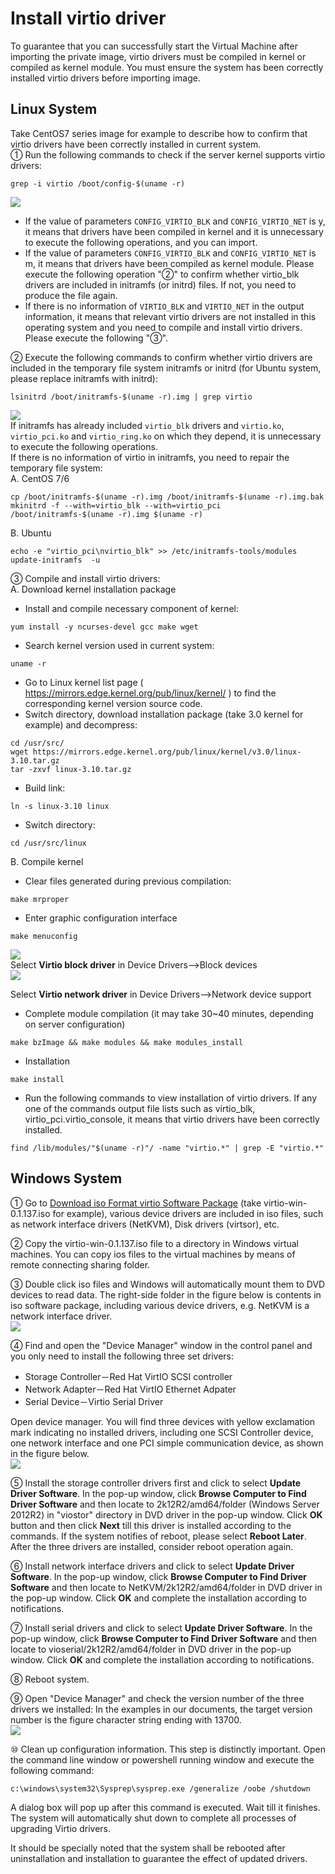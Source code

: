# Install virtio driver
To guarantee that you can successfully start the Virtual Machine after importing the private image, virtio drivers must be compiled in kernel or compiled as kernel module. You must ensure the system has been correctly installed virtio drivers before importing image.
## Linux System
Take CentOS7 series image for example to describe how to confirm that virtio drivers have been correctly installed in current system.<br>
① Run the following commands to check if the server kernel supports virtio drivers:<br>
```
grep -i virtio /boot/config-$(uname -r)
```

![](../../../../../image/vm/Image-Import-Virtio00.png)<br>
* If the value of parameters `CONFIG_VIRTIO_BLK` and `CONFIG_VIRTIO_NET` is y, it means that drivers have been compiled in kernel and it is unnecessary to execute the following operations, and you can import.
* If the value of parameters `CONFIG_VIRTIO_BLK` and `CONFIG_VIRTIO_NET` is m, it means that drivers have been compiled as kernel module. Please execute the following operation "②" to confirm whether virtio_blk drivers are included in initramfs (or initrd) files. If not, you need to produce the file again.
* If there is no information of `VIRTIO_BLK` and `VIRTIO_NET` in the output information, it means that relevant virtio drivers are not installed in this operating system and you need to compile and install virtio drivers. Please execute the following "③".

② Execute the following commands to confirm whether virtio drivers are included in the temporary file system initramfs or initrd (for Ubuntu system, please replace initramfs with initrd):<br>
```
lsinitrd /boot/initramfs-$(uname -r).img | grep virtio
```

![](../../../../../image/vm/Image-Import-Virtio01.png)<br>
If initramfs has already included `virtio_blk` drivers and `virtio.ko`, `virtio_pci.ko` and `virtio_ring.ko` on which they depend, it is unnecessary to execute the following operations.<br>
If there is no information of virtio in initramfs, you need to repair the temporary file system:<br>
A. CentOS 7/6
```
cp /boot/initramfs-$(uname -r).img /boot/initramfs-$(uname -r).img.bak
mkinitrd -f --with=virtio_blk --with=virtio_pci /boot/initramfs-$(uname -r).img $(uname -r)
```
B. Ubuntu
```
echo -e "virtio_pci\nvirtio_blk" >> /etc/initramfs-tools/modules
update-initramfs  -u
```

③ Compile and install virtio drivers:<br>
A. Download kernel installation package
* Install and compile necessary component of kernel:
```
yum install -y ncurses-devel gcc make wget
```
* Search kernel version used in current system:
```
uname -r
```
* Go to Linux kernel list page ( https://mirrors.edge.kernel.org/pub/linux/kernel/ ) to find the corresponding kernel version source code.
* Switch directory, download installation package (take 3.0 kernel for example) and decompress:
```
cd /usr/src/
wget https://mirrors.edge.kernel.org/pub/linux/kernel/v3.0/linux-3.10.tar.gz
tar -zxvf linux-3.10.tar.gz
```
* Build link:
```
ln -s linux-3.10 linux
```
* Switch directory:
```
cd /usr/src/linux
```
B. Compile kernel
* Clear files generated during previous compilation:
```
make mrproper
```
* Enter graphic configuration interface
```
make menuconfig
```

![](../../../../../image/vm/Image-Import-Virtio1.png)<br>
Select **Virtio block driver** in Device Drivers-->Block devices <br>
![](../../../../../image/vm/Image-Import-Virtio2.png)<br>

Select **Virtio network driver** in Device Drivers-->Network device support

* Complete module compilation (it may take 30~40 minutes, depending on server configuration)
```
make bzImage && make modules && make modules_install
```
* Installation
```
make install
```
* Run the following commands to view installation of virtio drivers. If any one of the commands output file lists such as virtio_blk, virtio_pci.virtio_console, it means that virtio drivers have been correctly installed.
```
find /lib/modules/"$(uname -r)"/ -name "virtio.*" | grep -E "virtio.*"
```

## Windows System
① Go to [Download iso Format virtio Software Package](https://docs.fedoraproject.org/en-US/quick-docs/creating-windows-virtual-machines-using-virtio-drivers/index.html) (take virtio-win-0.1.137.iso for example), various device drivers are included in iso files, such as network interface drivers (NetKVM), Disk drivers (virtsor), etc. <br>

② Copy the virtio-win-0.1.137.iso file to a directory in Windows virtual machines. You can copy ios files to the virtual machines by means of remote connecting sharing folder.<br>

③ Double click iso files and Windows will automatically mount them to DVD devices to read data. The right-side folder in the figure below is contents in iso software package, including various device drivers, e.g. NetKVM is a network interface driver.<br>
![](../../../../../image/vm/Image-Import-Virtio3.png)<br>

④ Find and open the "Device Manager" window in the control panel and you only need to install the following three set drivers:
* Storage Controller－Red Hat VirtIO SCSI controller
* Network Adapter－Red Hat VirtIO Ethernet Adpater
* Serial Device－Virtio Serial Driver

Open device manager. You will find three devices with yellow exclamation mark indicating no installed drivers, including one SCSI Controller device, one network interface and one PCI simple communication device, as shown in the figure below.<br>
![](../../../../../image/vm/Image-Import-Virtio4.png)<br>

⑤ Install the storage controller drivers first and click to select **Update Driver Software**. In the pop-up window, click **Browse Computer to Find Driver Software** and then locate to 2k12R2/amd64/folder (Windows Server 2012R2) in "viostor" directory in DVD driver in the pop-up window. Click **OK** button and then click **Next** till this driver is installed according to the commands. If the system notifies of reboot, please select **Reboot Later**. After the three drivers are installed, consider reboot operation again.<br>

⑥ Install network interface drivers and click to select **Update Driver Software**. In the pop-up window, click **Browse Computer to Find Driver Software** and then locate to NetKVM/2k12R2/amd64/folder in DVD driver in the pop-up window. Click **OK** and complete the installation according to notifications.<br>

⑦ Install serial drivers and click to select **Update Driver Software**. In the pop-up window, click **Browse Computer to Find Driver Software** and then locate to vioserial/2k12R2/amd64/folder in DVD driver in the pop-up window. Click **OK** and complete the installation according to notifications.<br>

⑧ Reboot system.<br>

⑨ Open "Device Manager" and check the version number of the three drivers we installed: In the examples in our documents, the target version number is the figure character string ending with 13700.<br>
![](../../../../../image/vm/Image-Import-Virtio5.png)<br>

⑩ Clean up configuration information. This step is distinctly important. Open the command line window or powershell running window and execute the following command:
```
c:\windows\system32\Sysprep\sysprep.exe /generalize /oobe /shutdown
```
A dialog box will pop up after this command is executed. Wait till it finishes. The system will automatically shut down to complete all processes of upgrading Virtio drivers.

It should be specially noted that the system shall be rebooted after uninstallation and installation to guarantee the effect of updated drivers.
